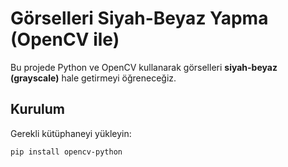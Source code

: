 # Görselleri Siyah-Beyaz Yapma (OpenCV ile)

Bu projede Python ve OpenCV kullanarak görselleri **siyah-beyaz (grayscale)** hale getirmeyi öğreneceğiz.  

## Kurulum

Gerekli kütüphaneyi yükleyin:

```bash
pip install opencv-python

